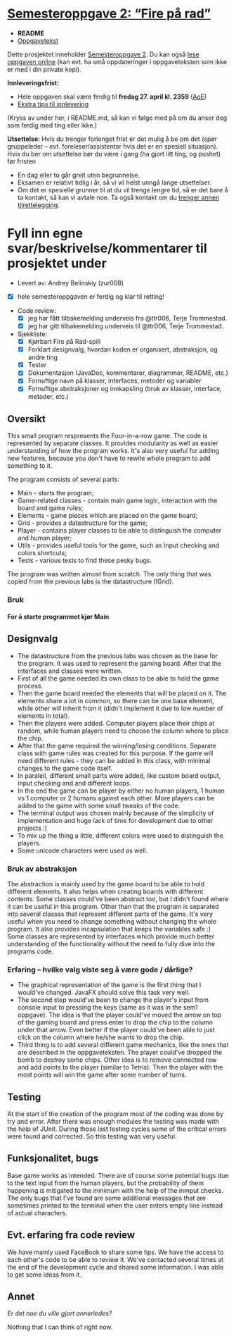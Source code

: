 # [Semesteroppgave 2: “Fire på rad”](https://retting.ii.uib.no/inf101.v18.sem2/blob/master/SEM-2.md)


* **README**
* [Oppgavetekst](SEM-2.md)

Dette prosjektet inneholder [Semesteroppgave 2](SEM-2.md). Du kan også [lese oppgaven online](https://retting.ii.uib.no/inf101.v18.oppgaver/inf101.v18.sem2/blob/master/SEM-2.md) (kan evt. ha små oppdateringer i oppgaveteksten som ikke er med i din private kopi).

**Innleveringsfrist:**
* Hele oppgaven skal være ferdig til **fredag 27. april kl. 2359** ([AoE](https://www.timeanddate.com/worldclock/fixedtime.html?msg=4&iso=20180427T2359&p1=3399))
* [Ekstra tips til innlevering](https://retting.ii.uib.no/inf101/inf101.v18/wikis/innlevering)

(Kryss av under her, i README.md, så kan vi følge med på om du anser deg som ferdig med ting eller ikke.)

**Utsettelse:** Hvis du trenger forlenget frist er det mulig å be om det (spør gruppeleder – evt. foreleser/assistenter hvis det er en spesiell situasjon). Hvis du ber om utsettelse bør du være i gang (ha gjort litt ting, og pushet) før fristen
   * En dag eller to går greit uten begrunnelse.
   * Eksamen er relativt tidlig i år, så vi vil helst unngå lange utsettelser.
   * Om det er spesielle grunner til at du vil trenge lengre tid, så er det bare å ta kontakt, så kan vi avtale noe. Ta også kontakt om du [trenger annen tilrettelegging](http://www.uib.no/student/49241/trenger-du-tilrettelegging-av-ditt-studiel%C3%B8p). 
   
# Fyll inn egne svar/beskrivelse/kommentarer til prosjektet under
* Levert av:   Andrey Belinskiy (zur008)
* [x] hele semesteroppgaven er ferdig og klar til retting!
* Code review:
   * [x] jeg har fått tilbakemelding underveis fra @ttr006, Terje Trommestad.
   * [x] jeg har gitt tilbakemelding underveis til @ttr006, Terje Trommestad.
* Sjekkliste:
   * [x] Kjørbart Fire på Rad-spill
   * [x] Forklart designvalg, hvordan koden er organisert, abstraksjon, og andre ting
   * [x] Tester
   * [x] Dokumentasjon (JavaDoc, kommentarer, diagrammer, README, etc.)
   * [x] Fornuftige navn på klasser, interfaces, metoder og variabler
   * [x] Fornuftige abstraksjoner og innkapsling (bruk av klasser, interface, metoder, etc.)

## Oversikt

This small program respresents the Four-in-a-row game. The code is represented
by separate classes. It provides modularity as well as easier understanding of
how the program works. It's also very useful for adding new features, because
you don't have to rewite whole program to add something to it.

The program consists of several parts:
* Main - starts the program;
* Game-related classes - contain main game logic, interaction with the board and
game rules;
* Elements - game pieces which are placed on the game board;
* Grid - provides a datastructure for the game;
* Player - contains player classes to be able to distinguish the computer and human player;
* Utils - provides useful tools for the game, such as Input checking and colors shortcuts;
* Tests - various tests to find these pesky bugs.

The program was written almost from scratch. The only thing that was copied from the
previous labs is the datastructure (IGrid).


### Bruk
#### For å starte programmet kjør Main

## Designvalg

* The datastructure from the previous labs was chosen as the base for the program.
It was used to represent the gaming board. After that the interfaces and classes were written.
* First of all the game needed its own class to be able to hold the game process.
* Then the game board needed the elements that will be placed on it. The elements share a lot in
common, so there can be one base element, while other will inherit from it (didn't implement it
due to low number of elements in total).
* Then the players were added. Computer players place their chips at random,
while human players need to choose the column where to place the chip.
* After that the game required the winning/losing conditions. Separate class with game rules was created
for this purpose. If the game will need different rules - they can be added in this class, with minimal
changes to the game code itself.
* In paralell, different small parts were added, like custom board output, input checking and
and different loops.
* In the end the game can be player by either no human players, 1 human vs 1 computer or
2 humans against each other. More players can be added to the game with some small tweaks
of the code.
* The terminal output was chosen mainly because of the simplicity of implementation and huge lack of
time for development due to other projects :)
* To mix up the thing a little, different colors were used to distinguish the players.
* Some unicode characters were used as well.

### Bruk av abstraksjon

The abstraction is mainly used by the game board to be able to hold different elements. It also helps
when creating boards with different contents. Some classes could've been abstract too,
but I didn't found where it can be useful in this program.
Other than that the program is separated into several classes that represent different parts of the game.
It's very useful when you need to change something without changing the whole program. It also provides
incapsulation that keeps the variables safe :)
Some classes are represented by interfaces which provide much better understanding of the
functionality without the need to fully dive into the programs code.

### Erfaring – hvilke valg viste seg å være gode / dårlige?

* The graphical representation of the game is the first thing that I would've changed.
JavaFX should solve this task very well.
* The second step would've been to change the player's input from console input to pressing the keys
(same as it was in the sem1 oppgave). The idea is that the player could've moved the
arrow on top of the gaming board and press enter to drop the chip to the column under that arrow.
Even better if the player could've been able to just click on the column where he/she wants to
drop the chip.
* Third thing is to add several different game mechanics, like the ones that are described in the
oppgaveteksten. The player could've dropped the bomb to destroy some chips. Other idea is to
remove connected row and add points to the player (similar to Tetris). Then the player with the most
points will win the game after some number of turns.

## Testing

At the start of the creation of the program most of the coding was done by try and error.
After there was enough modules the testing was made with the help of JUnit.
During those last testing cycles some of the critical errors were found and corrected.
So this testing was very useful.

## Funksjonalitet, bugs

Base game works as intended. There are of course some potential bugs due to the text
input from the human players, but the probability of them happening is mitigated to the minimum with
the help of the inmput checks. The only bugs that I've found are some additional messages that
are sometimes printed to the terminal when the user enters empty line instead of actual characters.

## Evt. erfaring fra code review

We have mainly used FaceBook to share some tips. We have the access to each other's code to be
able to review it. We've contacted several times at the end of the development cycle and shared
 some information. I was able to get some ideas from it.

## Annet
*Er det noe du ville gjort annerledes?*

Nothing that I can think of right now.

